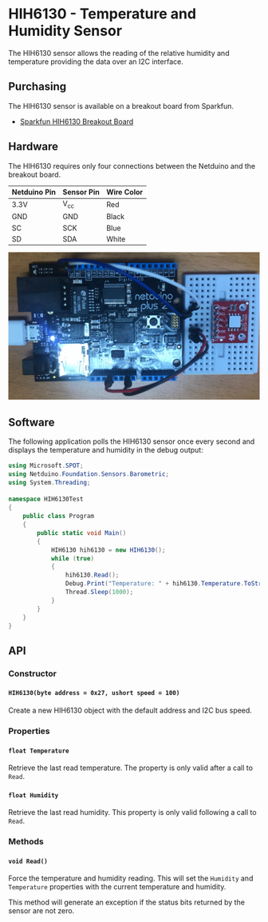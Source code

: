 # HIH6130 - Temperature and Humidity Sensor

The HIH6130 sensor allows the reading of the relative humidity and temperature providing the data over an I2C interface.

## Purchasing

The HIH6130 sensor is available on a breakout board from Sparkfun.

* [Sparkfun HIH6130 Breakout Board](https://www.sparkfun.com/products/11295)

## Hardware
The HIH6130 requires only four connections between the Netduino and the breakout board.

| Netduino Pin | Sensor Pin     | Wire Color |
|--------------|----------------|------------|
| 3.3V         | V<sub>cc</sub> | Red        |
| GND          | GND            | Black      |
| SC           | SCK            | Blue       |
| SD           | SDA            | White      |

![HIH6130 on Breadboard](HIH6130OnBreadboard.png)

## Software

The following application polls the HIH6130 sensor once every second and displays the temperature and humidity in the debug output:

```csharp
using Microsoft.SPOT;
using Netduino.Foundation.Sensors.Barometric;
using System.Threading;

namespace HIH6130Test
{
    public class Program
    {
        public static void Main()
        {
            HIH6130 hih6130 = new HIH6130();
            while (true)
            {
                hih6130.Read();
                Debug.Print("Temperature: " + hih6130.Temperature.ToString("f2") + ", Humidity: " + hih6130.Humidity.ToString("f2"));
                Thread.Sleep(1000);
            }
        }
    }
}
```

## API

### Constructor

#### `HIH6130(byte address = 0x27, ushort speed = 100)`

Create a new HIH6130 object with the default address and I2C bus speed.

### Properties

#### `float Temperature`

Retrieve the last read temperature.  The property is only valid after a call to `Read`.

#### `float Humidity`

Retrieve the last read humidity.  This property is only valid following a call to `Read`.

### Methods

#### `void Read()`

Force the temperature and humidity reading.  This will set the `Humidity` and `Temperature` properties with the current temperature and humidity.

This method will generate an exception if the status bits returned by the sensor are not zero.